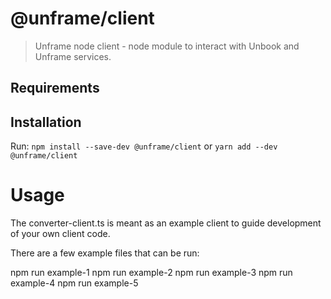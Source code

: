 # @unframe/client
<!-- 
[![Version](https://img.shields.io/npm/v/@unframe/client.svg)](http://npm.im/@unframe/client)
[![Downloads](https://img.shields.io/npm/dm/@unframe/client.svg)](http://npm-stat.com/charts.html?package=@unframe/client)
[![Downloads](https://img.shields.io/npm/dt/@unframe/client.svg)](http://npm-stat.com/charts.html?package=@unframe/client)
[![Apache-2.0 License](https://img.shields.io/npm/l/@unframe/client?style=flat-square)](http://opensource.org/licenses/Apache-2.0) -->

<!-- [![npm package](https://nodei.co/npm/@unframe/client.png?downloads=true&downloadRank=true&stars=true)](https://nodei.co/npm/@unframe/client/) -->

> Unframe node client - node module to interact with Unbook and Unframe services.

## Requirements
<!-- * node >= 8.9.0
* npm < 8.0.0 use **@unframe/client@1.***
* npm >= 8.0.0 use **@unframe/client@2.*** -->

## Installation
Run: `npm install --save-dev @unframe/client` or `yarn add --dev @unframe/client`

<!-- You can add `install_and_scan` script to the package.json file to install and transfer dependency information using one command `npm run install_and_scan`:

```
"scripts": {
  "install_and_scan": "npm install && @unframe/client -k apiKey -p Project"
},
``` -->



Usage
=====

The converter-client.ts is meant as an example client to guide development of your own client code. 

There are a few example files that can be run:

npm run example-1
npm run example-2
npm run example-3
npm run example-4
npm run example-5
